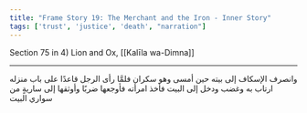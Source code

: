 ```yaml
---
title: "Frame Story 19: The Merchant and the Iron - Inner Story"
tags: ['trust', 'justice', 'death', "narration"]
---
```


 Section 75 in 4) Lion and Ox, [[Kalīla wa-Dimna]]

---
وانصرف الإسكاف إلى بيته حين أمسى وهو سكران فلمَّا رأى الرجل قاعدًا على باب منزله ارتاب به وغضب ودخل إلى البيت فأخذ امرأته فأوجعها ضربًا وأوثقها إلى ساريةٍ من سواري البيت
